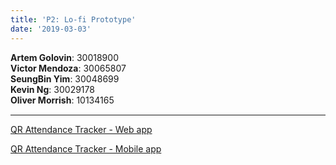 ```yaml
---
title: 'P2: Lo-fi Prototype'
date: '2019-03-03'
---
```


<div style="display: flex; flex-direction: column; margin-bottom: 15px;">
  <p style="margin: 0;"><b>Artem Golovin</b>: 30018900</p>
  <p style="margin: 0;"><b>Victor Mendoza</b>: 30065807</p>
  <p style="margin: 0;"><b>SeungBin Yim</b>: 30048699</p>
  <p style="margin: 0;"><b>Kevin Ng</b>: 30029178</p>
  <p style="margin: 0;"><b>Oliver Morrish</b>: 10134165</p>
</div>

---

[QR Attendance Tracker - Web app](https://github.com/awave1/cpsc481-project/raw/master/content/P2Web.pdf)

[QR Attendance Tracker - Mobile app](https://github.com/awave1/cpsc481-project/raw/master/content/P2Mobile.pdf)
